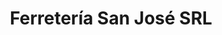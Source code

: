 ---
title: "Ferretería San José SRL"
url: /alta-gracia/ferreteria-san-jose-srl/
shop: Eisenwaren
---